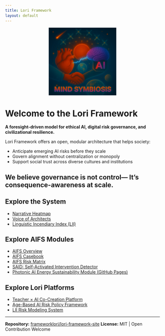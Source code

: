 ```yaml
---
title: Lori Framework
layout: default
---
```


<p align="center">
<img src="assets/images/logo.png" alt="Lori Framework Logo" width="220">
</p>

# Welcome to the Lori Framework

**A foresight-driven model for ethical AI, digital risk governance, and civilizational resilience.**

Lori Framework offers an open, modular architecture that helps society:

- Anticipate emerging AI risks before they scale
- Govern alignment without centralization or monopoly
- Support social trust across diverse cultures and institutions

We believe governance is not control—
It’s consequence-awareness at scale.
---

## Explore the System

- [Narrative Heatmap](./heatmap)
- [Voice of Architects](./voices-en.md)
- [Linguistic Incendiary Index (LII)](https://github.com/frameworklori/LII-Framework)

## Explore AIFS Modules

- [AIFS Overview](https://github.com/frameworklori/lori-framework-site/blob/main/modules/AIFS.md)
- [AIFS Casebook](https://github.com/frameworklori/lori-framework-site/blob/main/modules/AIFS_Casebook.md)
- [AIFS Risk Matrix](https://github.com/frameworklori/lori-framework-site/blob/main/modules/AIFS_RiskMatrix.md)
- [SAID: Self-Activated Intervention Detector](https://github.com/frameworklori/lori-framework-site/blob/main/modules/SAID_Module.md)
- [Photonic AI Energy Sustainability Module (GitHub Pages)](https://frameworklori.github.io/lori-framework-site/modules/PhotonicEnergy_Module.md)

## Explore Lori Platforms

- [Teacher × AI Co-Creation Platform](https://frameworklori.github.io/Teacher-AI-CoPlatform)
- [Age-Based AI Risk Policy Framework](https://frameworklori.github.io/age-policy-framework)
- [LII Risk Modeling System](https://frameworklori.github.io/LII-Framework)
---

**Repository:** [frameworklori/lori-framework-site](https://github.com/frameworklori/lori-framework-site)
**License:** MIT | Open Contribution Welcome

